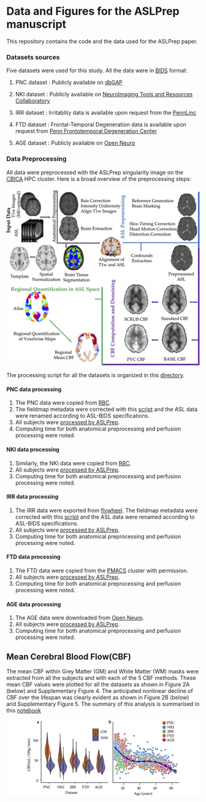 # Data and Figures for the ASLPrep manuscript

This repository contains the code and the data used for the ASLPrep paper.
### Datasets sources

Five datasets were used for this study. All the data were in [BIDS](https://bids-specification.readthedocs.io/) format:

1. PNC dataset : Publicly available on [dbGAP](https://www.ncbi.nlm.nih.gov/projects/gap/cgi-bin/study.cgi?study_id=phs000607.v3.p2)

2. NKI dataset : Publicly available on [NeuroImaging Tools and Resources Collaboratory](http://fcon_1000.projects.nitrc.org/indi/pro/nki.html)

3. IRR dataset : Irritablity data is available upon request from the [PennLinc](https://www.pennlinc.io/team)

4. FTD dataset : Frontal-Temporal Degeneration data is available upon request from [Penn Frontotemporal Degeneration Center](http://ftd.med.upenn.edu)

5. AGE dataset : Publicly available on [Open Neuro](https://openneuro.org/datasets/ds000240/versions/00002)

### Data Preprocessing
All data were preprocessed with the ASLPrep singularity image on the [CBICA](https://www.med.upenn.edu/cbica/cubic.html) HPC cluster. Here is a broad overview of the preprocessing steps:

![preroc](figures/Figure1.png)

The processing script for all the datasets is organized in this [directory](scripts).

#### PNC data processing
  1. The PNC data were copied from [RBC](https://github.com/PennLINC/RBC).
  2. The fieldmap metadata were corrected with this 
  [script](scripts/pncdata/fieldmappnc.py) and the ASL data were renamed according to ASL-BIDS specifications.
  2. All subjects were [processed by ASLPrep](scripts/pncdata/run_aslprep.sh).
  3. Computing time for both anatomical preprocessing and perfusion processing were noted.

#### NKI data processing
  1. Similarly, the NKI data were copied from [RBC](https://github.com/PennLINC/RBC).
  2. All subjects were [processed by ASLPrep](scripts/nkidata/run_aslprep.sh).
  3. Computing time for both anatomical preprocessing and perfusion processing were noted.

#### IRR data processing
  1. The IRR data were exported from [flywheel](https://upenn.flywheel.io/). The fieldmap metadata were corrected with this [script](/scripts/grympydata/grmpyinetendedfor.py) and the ASL data were renamed according to ASL-BIDS specifications.
  2. All subjects were [processed by ASLPrep](scripts/grympydata/run_aslprep.sh).
  3. Computing time for both anatomical preprocessing and perfusion processing were noted.

#### FTD data processing
  1. The FTD data were copied from the [PMACS](https://www.med.upenn.edu/pmacs/) cluster with permission.
  2. All subjects were [processed by ASLPrep](scripts/ftddata/run_aslprep.sh).
  3. Computing time for both anatomical preprocessing and perfusion processing were noted.

#### AGE data processing
  1. The AGE data were downloaded from [Open Neuro](https://openneuro.org/datasets/ds000240/versions/00002).
  2. All subjects were [processed by ASLPrep](/scripts/ageingdata/run_aslprep.sh).
  3. Computing time for both anatomical preprocessing and perfusion processing were noted.


## Mean Cerebral Blood Flow(CBF)
The mean CBF within Grey Matter (GM) and  White Matter (WM) masks were extracted from all the subjects and with each of the 5 CBF methods. These mean CBF values were plotted for all the datasets as shown in Figure 2A (below) and Supplementary Figure 4. The anticipated nonlinear decline of CBF over the lifespan was clearly evident as shown in Figure 2B (below) and Supplementary Figure 5. The summary of this analysis is summarised in this [notebook](/FigureA.ipynb)

![preroc](figures/Figure2.png)
